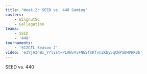 ```yaml
---
title: 'Week 2: SEED vs. 440 Gaming'
casters:
    - WingnutSC
    - Gallagation
teams:
    - SEED
    - '440'
tournaments:
    - 'SC2CTL Season 2'
video: 'e3YjA3nBx_Y?list=PLAWvVvFNESfsKfvnZkby5qCNPa0HVHK0b'
---
```

SEED vs. 440